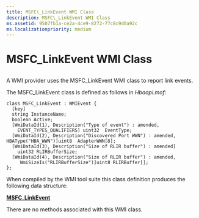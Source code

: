 ```yaml
---
title: MSFC\_LinkEvent WMI Class
description: MSFC\_LinkEvent WMI Class
ms.assetid: 9507fb1a-ce2a-4ce9-8272-77c8c9d0a92c
ms.localizationpriority: medium
---
```


# MSFC\_LinkEvent WMI Class


## <span id="ddk_msfc_linkevent_wmi_class_kr"></span><span id="DDK_MSFC_LINKEVENT_WMI_CLASS_KR"></span>


A WMI provider uses the MSFC\_LinkEvent WMI class to report link events.

The MSFC\_LinkEvent class is defined as follows in *Hbaapi.mof*:

```
class MSFC_LinkEvent : WMIEvent {
  [key] 
  string InstanceName;
  boolean Active;
  [WmiDataId(1), Description("Type of event") : amended,
    EVENT_TYPES_QUALIFIERS] uint32  EventType;
  [WmiDataId(2), Description("Discovered Port WWN") : amended,    HBAType("HBA_WWN")]uint8  AdapterWWN[8];
  [WmiDataId(3), Description("Size of RLIR buffer") : amended]
    uint32 RLIRBufferSize;
  [WmiDataId(4), Description("Size of RLIR buffer") : amended,
     WmiSizeIs("RLIRBufferSize")]uint8 RLIRBuffer[];
};
```

When compiled by the WMI tool suite this class definition produces the following data structure:

[**MSFC\_LinkEvent**](https://msdn.microsoft.com/library/windows/hardware/ff562514)

There are no methods associated with this WMI class.

 

 





